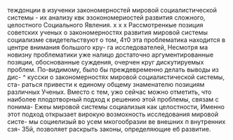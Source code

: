 теждонции в изученки закономерностей мировой социалистической
системы - их анализу квк эзокономериостей развития сложного,
целостного Социального Явления.
х х
х
Рассмотренкые позиция советских ученых о закономерностях
развития мировой системы социализме свидетельствуют о том,
4т0 эта проблематика находится в центре внимания большого кру-
га исследователей, Несмотря ма новизну проблематики уже налицо
достаточно аргументированные позяции, обоснованные суждения,
очерчен круг дискутируемых проблем.
По-видимому, было бы преждевременно делать выводы из дис- ^
кусски о закономерностях мировой социалистической системы, ста-
раться привести к единому общему знаменателю позициям различных
Ученых. Вместо с тем, ужо сейчас можно отметить, что наиболее
плодотворный подход к решению этой проблемы, связам с понима-
Ежеы мировой системы социализыя как целостности, Именно этот
подход открызает вирокую возмохность исследования мировой систе-
мы социелизый во усем мкогообразии ве внешних п внутренних сзя-
35й, позволяет раскрыть законы, определяющие еб развитие.
